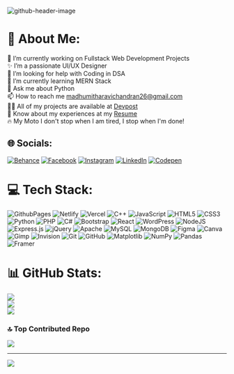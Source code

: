 ![github-header-image](https://github.com/user-attachments/assets/86000f1f-af79-4453-ad8e-45d19c9cc41d)

# 💫 About Me:
🔭 I’m currently working on Fullstack Web Development Projects<br>
✨ I’m a passionate UI/UX Designer<br>🤝 I’m looking for help with Coding in DSA<br>
🌱 I’m currently learning MERN Stack<br>
💬 Ask me about Python<br>
📫 How to reach me madhumitharavichandran26@gmail.com<br>
👨‍💻 All of my projects are available at [Devpost](https://devpost.com/madhumitha-r26?ref_content=user-portfolio&ref_feature=portfolio&ref_medium=global-nav)<br>
📄 Know about my experiences at my [Resume](https://www.canva.com/design/DAFHtoCMF2A/WEKy46zMpX4l5lKyTqbUeg/view?utm_content=DAFHtoCMF2A&utm_campaign=designshare&utm_medium=link&utm_source=editor]) <br>
🔥 My Moto I don't stop when I am tired, I stop when I'm done!


## 🌐 Socials:
[![Behance](https://img.shields.io/badge/Behance-1769ff?logo=behance&logoColor=white)](https://behance.net/madhumitha42) [![Facebook](https://img.shields.io/badge/Facebook-%231877F2.svg?logo=Facebook&logoColor=white)](https://facebook.com/madhumitha.ravichandran.315) [![Instagram](https://img.shields.io/badge/Instagram-%23E4405F.svg?logo=Instagram&logoColor=white)](https://instagram.com/flame._.of._.fire) [![LinkedIn](https://img.shields.io/badge/LinkedIn-%230077B5.svg?logo=linkedin&logoColor=white)](https://linkedin.com/in/madhumitha263-ravichandran) [![Codepen](https://img.shields.io/badge/Codepen-000000?style=for-the-badge&logo=codepen&logoColor=white)](https://codepen.io/madhumitha-ravichandran26) 

# 💻 Tech Stack:
![GithubPages](https://img.shields.io/badge/github%20pages-121013?style=for-the-badge&logo=github&logoColor=white) ![Netlify](https://img.shields.io/badge/netlify-%23000000.svg?style=for-the-badge&logo=netlify&logoColor=#00C7B7) ![Vercel](https://img.shields.io/badge/vercel-%23000000.svg?style=for-the-badge&logo=vercel&logoColor=white) ![C++](https://img.shields.io/badge/c++-%2300599C.svg?style=for-the-badge&logo=c%2B%2B&logoColor=white) ![JavaScript](https://img.shields.io/badge/javascript-%23323330.svg?style=for-the-badge&logo=javascript&logoColor=%23F7DF1E) ![HTML5](https://img.shields.io/badge/html5-%23E34F26.svg?style=for-the-badge&logo=html5&logoColor=white) ![CSS3](https://img.shields.io/badge/css3-%231572B6.svg?style=for-the-badge&logo=css3&logoColor=white) ![Python](https://img.shields.io/badge/python-3670A0?style=for-the-badge&logo=python&logoColor=ffdd54) ![PHP](https://img.shields.io/badge/php-%23777BB4.svg?style=for-the-badge&logo=php&logoColor=white) ![C#](https://img.shields.io/badge/c%23-%23239120.svg?style=for-the-badge&logo=csharp&logoColor=white) ![Bootstrap](https://img.shields.io/badge/bootstrap-%238511FA.svg?style=for-the-badge&logo=bootstrap&logoColor=white) ![React](https://img.shields.io/badge/react-%2320232a.svg?style=for-the-badge&logo=react&logoColor=%2361DAFB) ![WordPress](https://img.shields.io/badge/WordPress-%23117AC9.svg?style=for-the-badge&logo=WordPress&logoColor=white) ![NodeJS](https://img.shields.io/badge/node.js-6DA55F?style=for-the-badge&logo=node.js&logoColor=white) ![Express.js](https://img.shields.io/badge/express.js-%23404d59.svg?style=for-the-badge&logo=express&logoColor=%2361DAFB) ![jQuery](https://img.shields.io/badge/jquery-%230769AD.svg?style=for-the-badge&logo=jquery&logoColor=white) ![Apache](https://img.shields.io/badge/apache-%23D42029.svg?style=for-the-badge&logo=apache&logoColor=white) ![MySQL](https://img.shields.io/badge/mysql-4479A1.svg?style=for-the-badge&logo=mysql&logoColor=white) ![MongoDB](https://img.shields.io/badge/MongoDB-%234ea94b.svg?style=for-the-badge&logo=mongodb&logoColor=white) ![Figma](https://img.shields.io/badge/figma-%23F24E1E.svg?style=for-the-badge&logo=figma&logoColor=white) ![Canva](https://img.shields.io/badge/Canva-%2300C4CC.svg?style=for-the-badge&logo=Canva&logoColor=white) ![Gimp](https://img.shields.io/badge/Gimp-657D8B?style=for-the-badge&logo=gimp&logoColor=FFFFFF) ![Invision](https://img.shields.io/badge/invision-FF3366?style=for-the-badge&logo=invision&logoColor=white) ![Git](https://img.shields.io/badge/git-%23F05033.svg?style=for-the-badge&logo=git&logoColor=white) ![GitHub](https://img.shields.io/badge/github-%23121011.svg?style=for-the-badge&logo=github&logoColor=white) ![Matplotlib](https://img.shields.io/badge/Matplotlib-%23ffffff.svg?style=for-the-badge&logo=Matplotlib&logoColor=black) ![NumPy](https://img.shields.io/badge/numpy-%23013243.svg?style=for-the-badge&logo=numpy&logoColor=white) ![Pandas](https://img.shields.io/badge/pandas-%23150458.svg?style=for-the-badge&logo=pandas&logoColor=white) ![Framer](https://img.shields.io/badge/Framer-black?style=for-the-badge&logo=framer&logoColor=blue)
# 📊 GitHub Stats:
![](https://github-readme-stats.vercel.app/api?username=madhumitha-r26&theme=tokyonight&hide_border=false&include_all_commits=true&count_private=true)<br/>
![](https://github-readme-streak-stats.herokuapp.com/?user=madhumitha-r26&theme=tokyonight&hide_border=false)<br/>
![](https://github-readme-stats.vercel.app/api/top-langs/?username=madhumitha-r26&theme=tokyonight&hide_border=false&include_all_commits=true&count_private=true&layout=compact)

### 🔝 Top Contributed Repo
![](https://github-contributor-stats.vercel.app/api?username=madhumitha-r26&limit=5&theme=highcontrast&combine_all_yearly_contributions=true)

---
[![](https://visitcount.itsvg.in/api?id=madhumitha-r26&icon=0&color=6)](https://visitcount.itsvg.in)

<!-- Proudly created with GPRM ( https://gprm.itsvg.in ) -->

<!--<h5 align="center">Coding Achievements</h5>
<p>Coding Ninjas</p>
<img src="https://github.com/madhumitha-ravichandran26/madhumitha-ravichandran26/assets/98893549/5c57171b-0666-460f-8c81-4d0ae6ecf93e" alt="coding ninja">-->
